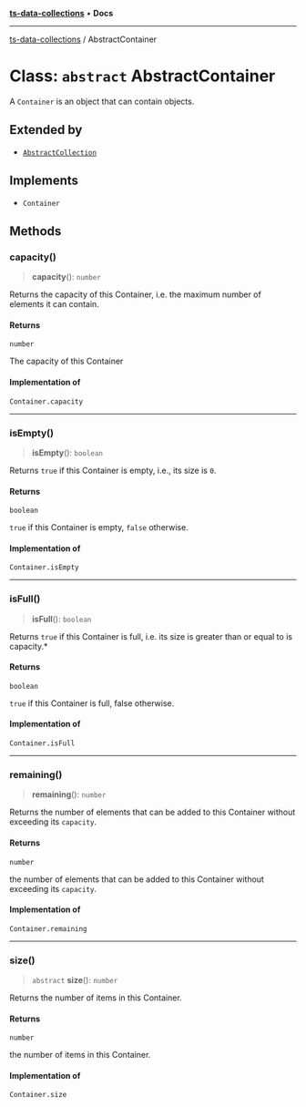 [**ts-data-collections**](../README.md) • **Docs**

---

[ts-data-collections](../README.md) / AbstractContainer

# Class: `abstract` AbstractContainer

A `Container` is an object that can contain objects.

## Extended by

- [`AbstractCollection`](AbstractCollection.md)

## Implements

- `Container`

## Methods

### capacity()

> **capacity**(): `number`

Returns the capacity of this Container, i.e. the maximum
number of elements it can contain.

#### Returns

`number`

The capacity of this Container

#### Implementation of

`Container.capacity`

---

### isEmpty()

> **isEmpty**(): `boolean`

Returns `true` if this Container is empty, i.e., its size is `0`.

#### Returns

`boolean`

`true` if this Container is empty, `false` otherwise.

#### Implementation of

`Container.isEmpty`

---

### isFull()

> **isFull**(): `boolean`

Returns `true` if this Container is full, i.e. its size is greater than or equal to is capacity.\*

#### Returns

`boolean`

`true` if this Container is full, false otherwise.

#### Implementation of

`Container.isFull`

---

### remaining()

> **remaining**(): `number`

Returns the number of elements that can be added to this
Container without exceeding its `capacity`.

#### Returns

`number`

the number of elements that can be added to this Container without exceeding its `capacity`.

#### Implementation of

`Container.remaining`

---

### size()

> `abstract` **size**(): `number`

Returns the number of items in this Container.

#### Returns

`number`

the number of items in this Container.

#### Implementation of

`Container.size`
